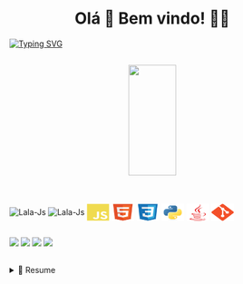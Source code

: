 <h1 align='center'>
  Olá 👋 Bem vindo! 👩‍💻
</h1>

[![Typing SVG](https://readme-typing-svg.herokuapp.com/?color=8A2BE2&size=35&center=true&vCenter=true&width=1000&lines=Olá,+Meu+nome+é+Larissa+Bohm;E+estou+cursando+Ciencia+da+Computação)](https://git.io/typing-svg)
##

<p align='center'>
  <img width="41%" height="195px" src="https://github-readme-stats.vercel.app/api/top-langs/?username=lalabohm&layout=compact&hide_border=true&title_color=FFFFFF&text_color=FFFFFF&bg_color=0d1117" />
</p>

##
<div style="display: inline_block"><br>
  <img  align="center" alt="Lala-Js" height="30" width="40" src="https://cdn.jsdelivr.net/gh/devicons/devicon/icons/c/c-original.svg" />
  <img align="center" alt="Lala-Js" height="30" width="40" src="https://cdn.jsdelivr.net/gh/devicons/devicon/icons/cplusplus/cplusplus-original.svg" />
  <img align="center" alt="Lala-Js" height="30" width="40" src="https://raw.githubusercontent.com/devicons/devicon/master/icons/javascript/javascript-plain.svg">
  <img align="center" alt="Lala-HTML" height="30" width="40" src="https://raw.githubusercontent.com/devicons/devicon/master/icons/html5/html5-original.svg">
  <img align="center" alt="Lala-CSS" height="30" width="40" src="https://raw.githubusercontent.com/devicons/devicon/master/icons/css3/css3-original.svg">
  <img align="center" alt="Lala-Python" height="30" width="40" src="https://raw.githubusercontent.com/devicons/devicon/master/icons/python/python-original.svg"> 
  <img align="center" alt="Lala-Python" height="30" width="40" src="https://raw.githubusercontent.com/devicons/devicon/master/icons/java/java-plain.svg"> 
  <img align="center" alt="Lala-Python" height="30" width="40" src="https://raw.githubusercontent.com/devicons/devicon/master/icons/git/git-plain.svg"> 
  
</div>

##
 
<div> 
  <a href="https://instagram.com/lala.bohm" target="_blank"><img src="https://img.shields.io/badge/-Instagram-%23E4405F?style=for-the-badge&logo=instagram&logoColor=white" target="_blank"></a>
 <a href="https://discord.gg/larissaa3866" target="_blank"><img src="https://img.shields.io/badge/Discord-7289DA?style=for-the-badge&logo=discord&logoColor=white" target="_blank"></a> 
  <a href = "mailto:larissabohmaraujo@gmail.com"><img src="https://img.shields.io/badge/-Gmail-%23333?style=for-the-badge&logo=gmail&logoColor=white" target="_blank"></a>
  <a href="https://www.linkedin.com/in/larissa-bohm-77b538288/" target="_blank"><img src="https://img.shields.io/badge/-LinkedIn-%230077B5?style=for-the-badge&logo=linkedin&logoColor=white" target="_blank"></a> 
  
  ##
  
</div>
<details>
  <summary>📃 Resume</summary>

## Education

- 📚 ** Computer Science**\
📆 2023 - 2026\
📍 **IDP** - Brasilia, Brazil
